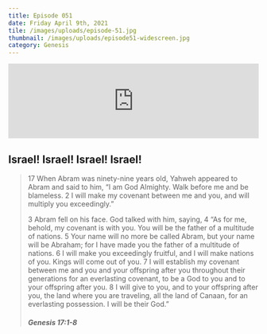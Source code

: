 ```yaml
---
title: Episode 051
date: Friday April 9th, 2021
tile: /images/uploads/episode-51.jpg
thumbnail: /images/uploads/episode51-widescreen.jpg
category: Genesis
---
```

<iframe title="0051 - A father of many nations" allowtransparency="true" height="150" width="100%" style="border: none; min-width: min(100%, 430px);" scrolling="no" data-name="pb-iframe-player" src="https://www.podbean.com/player-v2/?i=mz8ep-1002690-pb&from=pb6admin&download=1&share=1&download=1&rtl=0&fonts=Arial&skin=1&btn-skin=7"></iframe>

## Israel! Israel! Israel! Israel!

> <!--StartFragment-->
>
> 17 When Abram was ninety-nine years old, Yahweh appeared to Abram and said to him, “I am God Almighty. Walk before me and be blameless. 2 I will make my covenant between me and you, and will multiply you exceedingly.”
>
> 3 Abram fell on his face. God talked with him, saying, 4 “As for me, behold, my covenant is with you. You will be the father of a multitude of nations. 5 Your name will no more be called Abram, but your name will be Abraham; for I have made you the father of a multitude of nations. 6 I will make you exceedingly fruitful, and I will make nations of you. Kings will come out of you. 7 I will establish my covenant between me and you and your offspring after you throughout their generations for an everlasting covenant, to be a God to you and to your offspring after you. 8 I will give to you, and to your offspring after you, the land where you are traveling, all the land of Canaan, for an everlasting possession. I will be their God.”
>
> <!--StartFragment-->
>
> ##### Genesis 17:1-8
>
> <!--EndFragment-->
>
> <!--EndFragment-->